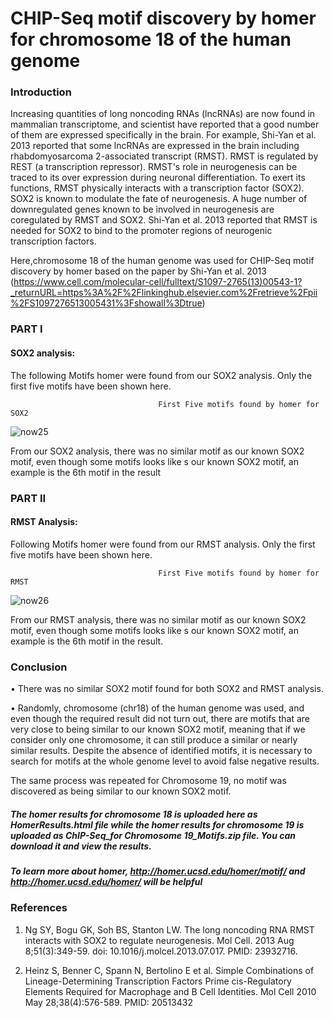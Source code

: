 # CHIP-Seq motif discovery by homer for chromosome 18 of the human genome 

### Introduction

Increasing quantities of long noncoding RNAs (lncRNAs) are now found in mammalian transcriptome, and scientist have reported that a good number of them are expressed specifically in the brain. For example, Shi-Yan et al. 2013 reported that some lncRNAs are expressed in the brain including rhabdomyosarcoma 2-associated transcript (RMST). RMST is regulated by REST (a transcription repressor). RMST's role in neurogenesis can be traced to its over expression during neuronal differentiation. To exert its functions, RMST physically interacts with a transcription factor (SOX2). SOX2 is known to modulate the fate of neurogenesis. A huge number of downregulated genes known to be involved in neurogenesis are coregulated by RMST and SOX2. Shi-Yan et al. 2013 reported that RMST is needed for SOX2 to bind to the promoter regions of neurogenic transcription factors. 

Here,chromosome 18 of the human genome was used for CHIP-Seq motif discovery by homer based on the paper by Shi-Yan et al. 2013 (https://www.cell.com/molecular-cell/fulltext/S1097-2765(13)00543-1?_returnURL=https%3A%2F%2Flinkinghub.elsevier.com%2Fretrieve%2Fpii%2FS1097276513005431%3Fshowall%3Dtrue)


### PART I

#### SOX2 analysis:

The following Motifs homer were found from our SOX2 analysis. Only the first five motifs have been shown here.

                                     First Five motifs found by homer for SOX2

![now25](https://user-images.githubusercontent.com/58364462/208830191-5eb5c663-d6e4-4c0f-a9a0-8561a670fb1a.png)

From our SOX2 analysis, there was no similar motif as our known SOX2 motif, even though some motifs looks like s our known SOX2 motif, an example is the 6th motif in the result

### PART II

#### RMST Analysis:

Following Motifs homer were found from our RMST analysis. Only the first five motifs have been shown here.

                                     First Five motifs found by homer for  RMST
                                    
![now26](https://user-images.githubusercontent.com/58364462/208831058-f40adbce-5996-49f1-8fef-edc4a260a039.png)

From our RMST analysis, there was no similar motif as our known SOX2 motif, even though some motifs looks like s our known SOX2 motif, an example is the 6th motif in the result.

### Conclusion

• There was no similar SOX2 motif found for both SOX2 and RMST analysis.

• Randomly, chromosome (chr18) of the human genome was used, and even though the required result did not turn out, there are motifs that are very close to being similar to our known SOX2 motif, meaning that if we consider only one chromosome, it can still produce a similar or nearly similar results. Despite the absence of identified motifs, it is necessary to search for motifs at the whole genome level to avoid false negative results. 


The same process was repeated for Chromosome 19, no motif was discovered as being similar to our known SOX2 motif. 


##### The homer results for chromosome 18 is uploaded here as HomerResults.html file while the homer results for chromosome 19 is uploaded as ChIP-Seq_for Chromosome 19_Motifs.zip file. You can download it and view the results.


##### To learn more about homer, http://homer.ucsd.edu/homer/motif/ and http://homer.ucsd.edu/homer/ will be helpful


### References

1. Ng SY, Bogu GK, Soh BS, Stanton LW. The long noncoding RNA RMST interacts with SOX2 to regulate neurogenesis. Mol Cell. 2013 Aug 8;51(3):349-59. doi: 10.1016/j.molcel.2013.07.017. PMID: 23932716.

2. Heinz S, Benner C, Spann N, Bertolino E et al. Simple Combinations of Lineage-Determining Transcription Factors Prime cis-Regulatory Elements Required for Macrophage and B Cell Identities. Mol Cell 2010 May 28;38(4):576-589. PMID: 20513432


